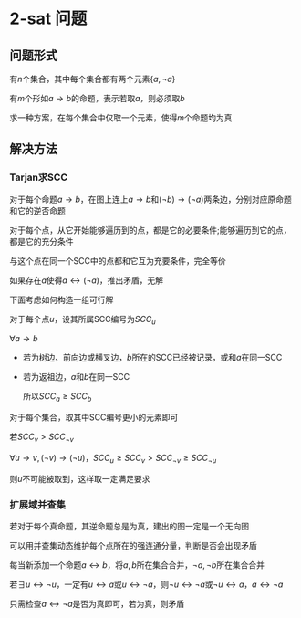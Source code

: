# 2-sat 问题

## 问题形式

有$n$个集合，其中每个集合都有两个元素$\{a,\lnot a\}$

有$m$个形如$a\to b$的命题，表示若取$a$，则必须取$b$

求一种方案，在每个集合中仅取一个元素，使得$m$个命题均为真

## 解决方法

### Tarjan求SCC

对于每个命题$a\to b$，在图上连上$a\to b$和$(\lnot b)\to(\lnot a)$两条边，分别对应原命题和它的逆否命题

对于每个点，从它开始能够遍历到的点，都是它的必要条件;能够遍历到它的点，都是它的充分条件

与这个点在同一个SCC中的点都和它互为充要条件，完全等价

如果存在$a$使得$a\leftrightarrow(\lnot a)$，推出矛盾，无解

下面考虑如何构造一组可行解

对于每个点$u$，设其所属SCC编号为$SCC_u$

$\forall a\to b$

- 若为树边、前向边或横叉边，$b$所在的SCC已经被记录，或和$a$在同一SCC

- 若为返祖边，$a$和$b$在同一SCC

    所以$SCC_a\geq SCC_b$

对于每个集合，取其中SCC编号更小的元素即可

若$SCC_v > SCC_{\lnot v}$

$\forall u\to v,(\lnot v)\to(\lnot u)，SCC_u\geq SCC_v>SCC_{\lnot v}\geq SCC_{\lnot u}$

则$u$不可能被取到，这样取一定满足要求

### 扩展域并查集

若对于每个真命题，其逆命题总是为真，建出的图一定是一个无向图

可以用并查集动态维护每个点所在的强连通分量，判断是否会出现矛盾

每当新添加一个命题$a\leftrightarrow b$，将$a,b$所在集合合并，$\lnot a,\lnot b$所在集合合并

若$\exists u\leftrightarrow\lnot u$，一定有$u\leftrightarrow a$或$u\leftrightarrow\lnot a$，则$\lnot u\leftrightarrow\lnot a$或$\lnot u\leftrightarrow a$，$a\leftrightarrow\lnot a$

只需检查$a\leftrightarrow\lnot a$是否为真即可，若为真，则矛盾
